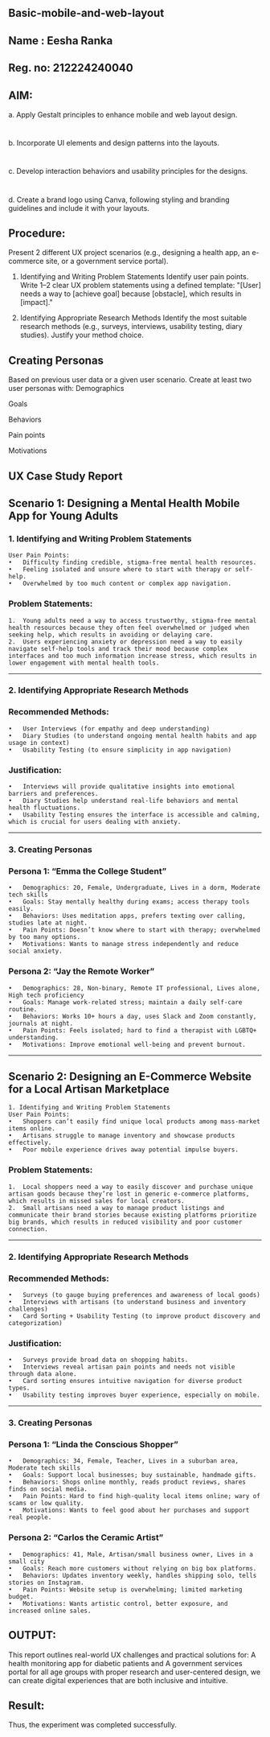 ## Basic-mobile-and-web-layout
## Name : Eesha Ranka
## Reg. no: 212224240040
## AIM:
a. Apply Gestalt principles to enhance mobile and web layout design.
# 
b. Incorporate UI elements and design patterns into the layouts.
# 
c. Develop interaction behaviors and usability principles for the designs.
# 
d. Create a brand logo using Canva, following styling and branding guidelines and include it with your layouts.
## Procedure:
Present 2 different UX project scenarios (e.g., designing a health app, an e-commerce site, or a government service portal).

1. Identifying and Writing Problem Statements
Identify user pain points.
Write 1–2 clear UX problem statements using a defined template:
"[User] needs a way to [achieve goal] because [obstacle], which results in [impact]."

 2. Identifying Appropriate Research Methods
Identify the most suitable research methods (e.g., surveys, interviews, usability testing, diary studies).
Justify your method choice.

 ## Creating Personas
 Based on previous user data or a given user scenario.
Create at least two user personas with:
Demographics

Goals

Behaviors

Pain points

Motivations

 ## UX Case Study Report
## Scenario 1: Designing a Mental Health Mobile App for Young Adults

### 1. Identifying and Writing Problem Statements
```
User Pain Points:
•	Difficulty finding credible, stigma-free mental health resources.
•	Feeling isolated and unsure where to start with therapy or self-help.
•	Overwhelmed by too much content or complex app navigation.
```
### Problem Statements:
```
1.	Young adults need a way to access trustworthy, stigma-free mental health resources because they often feel overwhelmed or judged when seeking help, which results in avoiding or delaying care.
2.	Users experiencing anxiety or depression need a way to easily navigate self-help tools and track their mood because complex interfaces and too much information increase stress, which results in lower engagement with mental health tools.
```
________________________________________
### 2. Identifying Appropriate Research Methods
### Recommended Methods:
```
•	User Interviews (for empathy and deep understanding)
•	Diary Studies (to understand ongoing mental health habits and app usage in context)
•	Usability Testing (to ensure simplicity in app navigation)
```
### Justification:
```
•	Interviews will provide qualitative insights into emotional barriers and preferences.
•	Diary Studies help understand real-life behaviors and mental health fluctuations.
•	Usability Testing ensures the interface is accessible and calming, which is crucial for users dealing with anxiety.
```
________________________________________
### 3. Creating Personas
### Persona 1: “Emma the College Student”
```
•	Demographics: 20, Female, Undergraduate, Lives in a dorm, Moderate tech skills
•	Goals: Stay mentally healthy during exams; access therapy tools easily.
•	Behaviors: Uses meditation apps, prefers texting over calling, studies late at night.
•	Pain Points: Doesn’t know where to start with therapy; overwhelmed by too many options.
•	Motivations: Wants to manage stress independently and reduce social anxiety.
```
### Persona 2: “Jay the Remote Worker”
```
•	Demographics: 28, Non-binary, Remote IT professional, Lives alone, High tech proficiency
•	Goals: Manage work-related stress; maintain a daily self-care routine.
•	Behaviors: Works 10+ hours a day, uses Slack and Zoom constantly, journals at night.
•	Pain Points: Feels isolated; hard to find a therapist with LGBTQ+ understanding.
•	Motivations: Improve emotional well-being and prevent burnout.
```
________________________________________
## Scenario 2: Designing an E-Commerce Website for a Local Artisan Marketplace
```
1. Identifying and Writing Problem Statements
User Pain Points:
•	Shoppers can’t easily find unique local products among mass-market items online.
•	Artisans struggle to manage inventory and showcase products effectively.
•	Poor mobile experience drives away potential impulse buyers.
```
### Problem Statements:
```
1.	Local shoppers need a way to easily discover and purchase unique artisan goods because they’re lost in generic e-commerce platforms, which results in missed sales for local creators.
2.	Small artisans need a way to manage product listings and communicate their brand stories because existing platforms prioritize big brands, which results in reduced visibility and poor customer connection.
```
________________________________________
### 2. Identifying Appropriate Research Methods

### Recommended Methods:
```
•	Surveys (to gauge buying preferences and awareness of local goods)
•	Interviews with artisans (to understand business and inventory challenges)
•	Card Sorting + Usability Testing (to improve product discovery and categorization)
```
### Justification:
```
•	Surveys provide broad data on shopping habits.
•	Interviews reveal artisan pain points and needs not visible through data alone.
•	Card sorting ensures intuitive navigation for diverse product types.
•	Usability testing improves buyer experience, especially on mobile.
```
________________________________________
### 3. Creating Personas
### Persona 1: “Linda the Conscious Shopper”
```
•	Demographics: 34, Female, Teacher, Lives in a suburban area, Moderate tech skills
•	Goals: Support local businesses; buy sustainable, handmade gifts.
•	Behaviors: Shops online monthly, reads product reviews, shares finds on social media.
•	Pain Points: Hard to find high-quality local items online; wary of scams or low quality.
•	Motivations: Wants to feel good about her purchases and support real people.
```
### Persona 2: “Carlos the Ceramic Artist”
```
•	Demographics: 41, Male, Artisan/small business owner, Lives in a small city
•	Goals: Reach more customers without relying on big box platforms.
•	Behaviors: Updates inventory weekly, handles shipping solo, tells stories on Instagram.
•	Pain Points: Website setup is overwhelming; limited marketing budget.
•	Motivations: Wants artistic control, better exposure, and increased online sales.
```
 ## OUTPUT:
 
This report outlines real-world UX challenges and practical solutions for:
A health monitoring app for diabetic patients and A government services portal for all age groups with proper research and user-centered design, we can create digital experiences that are both inclusive and intuitive.


## Result:
Thus, the experiment was completed successfully.
